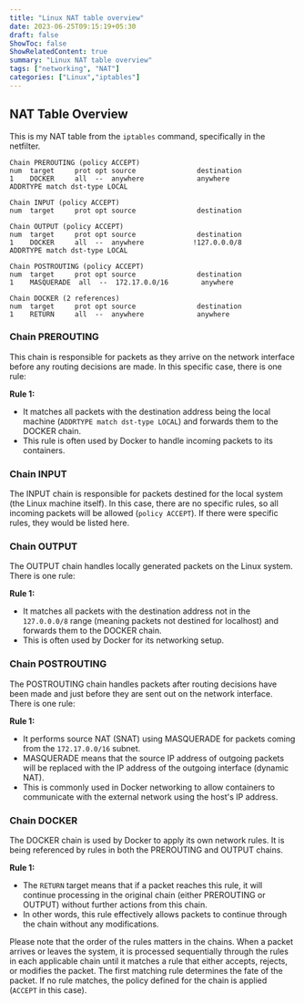 ```yaml
---
title: "Linux NAT table overview"
date: 2023-06-25T09:15:19+05:30
draft: false
ShowToc: false
ShowRelatedContent: true
summary: "Linux NAT table overview"
tags: ["networking", "NAT"]
categories: ["Linux","iptables"]
---
```



## NAT Table Overview

This is my NAT table from the `iptables` command, specifically in the netfilter.

```shell
Chain PREROUTING (policy ACCEPT)
num  target     prot opt source               destination         
1    DOCKER     all  --  anywhere             anywhere             ADDRTYPE match dst-type LOCAL

Chain INPUT (policy ACCEPT)
num  target     prot opt source               destination         

Chain OUTPUT (policy ACCEPT)
num  target     prot opt source               destination         
1    DOCKER     all  --  anywhere            !127.0.0.0/8          ADDRTYPE match dst-type LOCAL

Chain POSTROUTING (policy ACCEPT)
num  target     prot opt source               destination         
1    MASQUERADE  all  --  172.17.0.0/16        anywhere            

Chain DOCKER (2 references)
num  target     prot opt source               destination         
1    RETURN     all  --  anywhere             anywhere
```


### Chain PREROUTING

This chain is responsible for packets as they arrive on the network interface before any routing decisions are made. In this specific case, there is one rule:

**Rule 1:**
- It matches all packets with the destination address being the local machine (`ADDRTYPE match dst-type LOCAL`) and forwards them to the DOCKER chain. 
- This rule is often used by Docker to handle incoming packets to its containers.

### Chain INPUT

The INPUT chain is responsible for packets destined for the local system (the Linux machine itself). In this case, there are no specific rules, so all incoming packets will be allowed (`policy ACCEPT`). If there were specific rules, they would be listed here.

### Chain OUTPUT

The OUTPUT chain handles locally generated packets on the Linux system. There is one rule:

**Rule 1:**
- It matches all packets with the destination address not in the `127.0.0.0/8` range (meaning packets not destined for localhost) and forwards them to the DOCKER chain. 
- This is often used by Docker for its networking setup.

### Chain POSTROUTING

The POSTROUTING chain handles packets after routing decisions have been made and just before they are sent out on the network interface. There is one rule:

**Rule 1:**
- It performs source NAT (SNAT) using MASQUERADE for packets coming from the `172.17.0.0/16` subnet. 
- MASQUERADE means that the source IP address of outgoing packets will be replaced with the IP address of the outgoing interface (dynamic NAT). 
- This is commonly used in Docker networking to allow containers to communicate with the external network using the host's IP address.

### Chain DOCKER

The DOCKER chain is used by Docker to apply its own network rules. It is being referenced by rules in both the PREROUTING and OUTPUT chains.

**Rule 1:**
- The `RETURN` target means that if a packet reaches this rule, it will continue processing in the original chain (either PREROUTING or OUTPUT) without further actions from this chain. 
- In other words, this rule effectively allows packets to continue through the chain without any modifications.

Please note that the order of the rules matters in the chains. When a packet arrives or leaves the system, it is processed sequentially through the rules in each applicable chain until it matches a rule that either accepts, rejects, or modifies the packet. The first matching rule determines the fate of the packet. If no rule matches, the policy defined for the chain is applied (`ACCEPT` in this case).









